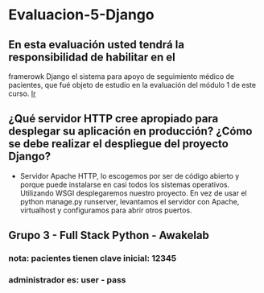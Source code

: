# Evaluacion-5-Django

## En esta evaluación usted tendrá la responsibilidad de habilitar en el
framerowk Django el sistema para apoyo de seguimiento médico de
pacientes, que fué objeto de estudio en la evaluación del módulo 1 de
este curso. [Ir](https://pcidsoto.github.io/Evaluacion-Modulo-1/)

## ¿Qué servidor HTTP cree apropiado para desplegar su aplicación en producción? ¿Cómo se debe realizar el despliegue del proyecto Django?

- Servidor Apache HTTP, lo escogemos por ser de código abierto y porque puede instalarse en casi todos los sistemas operativos.
Utilizando WSGI desplegaremos nuestro proyecto.
En vez de usar el python manage.py runserver, levantamos el servidor con Apache, virtualhost y configuramos para abrir otros puertos.

## Grupo 3 - Full Stack Python - Awakelab

### nota: pacientes tienen clave inicial: 12345
### administrador es: user - pass

